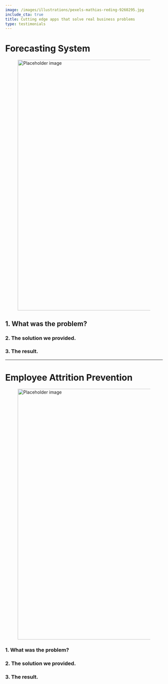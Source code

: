 ```yaml
---
image: /images/illustrations/pexels-mathias-reding-9260295.jpg
include_cta: true
title: Cutting edge apps that solve real business problems
type: testimonials
---
```



# Forecasting System 

<figure class="image">
<img class="" src="/images/illustrations/mockups/nostradamus_app.jpg" alt="Placeholder image" style="width:800px;">
</figure>


## 1. What was the problem?

### 2. The solution we provided.

### 3. The result.

***

# Employee Attrition Prevention

<figure class="image">
<img class="" src="/images/illustrations/mockups/employee_attrition_app.png" alt="Placeholder image" style="width:800px;">
</figure>

### 1. What was the problem?

### 2. The solution we provided.

### 3. The result.
